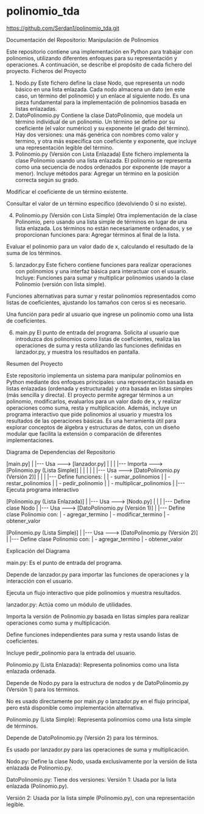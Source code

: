 # polinomio_tda

https://github.com/Serdan1/polinomio_tda.git


Documentación del Repositorio: Manipulación de Polinomios

Este repositorio contiene una implementación en Python para trabajar con polinomios, utilizando diferentes enfoques para su representación y operaciones. A continuación, se describe el propósito de cada fichero del proyecto.
Ficheros del Proyecto
1. Nodo.py
Este fichero define la clase Nodo, que representa un nodo básico en una lista enlazada. Cada nodo almacena un dato (en este caso, un término del polinomio) y un enlace al siguiente nodo. Es una pieza fundamental para la implementación de polinomios basada en listas enlazadas.
2. DatoPolinomio.py
Contiene la clase DatoPolinomio, que modela un término individual de un polinomio. Un término se define por su coeficiente (el valor numérico) y su exponente (el grado del término). Hay dos versiones: una más genérica con nombres como valor y termino, y otra más específica con coeficiente y exponente, que incluye una representación legible del término.
3. Polinomio.py (Versión con Lista Enlazada)
Este fichero implementa la clase Polinomio usando una lista enlazada. El polinomio se representa como una secuencia de nodos ordenados por exponente (de mayor a menor). Incluye métodos para:
Agregar un término en la posición correcta según su grado.

Modificar el coeficiente de un término existente.

Consultar el valor de un término específico (devolviendo 0 si no existe).

4. Polinomio.py (Versión con Lista Simple)
Otra implementación de la clase Polinomio, pero usando una lista simple de términos en lugar de una lista enlazada. Los términos no están necesariamente ordenados, y se proporcionan funciones para:
Agregar términos al final de la lista.

Evaluar el polinomio para un valor dado de x, calculando el resultado de la suma de los términos.

5. lanzador.py
Este fichero contiene funciones para realizar operaciones con polinomios y una interfaz básica para interactuar con el usuario. Incluye:
Funciones para sumar y multiplicar polinomios usando la clase Polinomio (versión con lista simple).

Funciones alternativas para sumar y restar polinomios representados como listas de coeficientes, ajustando los tamaños con ceros si es necesario.

Una función para pedir al usuario que ingrese un polinomio como una lista de coeficientes.

6. main.py
El punto de entrada del programa. Solicita al usuario que introduzca dos polinomios como listas de coeficientes, realiza las operaciones de suma y resta utilizando las funciones definidas en lanzador.py, y muestra los resultados en pantalla.



Resumen del Proyecto

Este repositorio implementa un sistema para manipular polinomios en Python mediante dos enfoques principales: una representación basada en listas enlazadas (ordenada y estructurada) y otra basada en listas simples (más sencilla y directa). El proyecto permite agregar términos a un polinomio, modificarlos, evaluarlos para un valor dado de x, y realizar operaciones como suma, resta y multiplicación. Además, incluye un programa interactivo que pide polinomios al usuario y muestra los resultados de las operaciones básicas. Es una herramienta útil para explorar conceptos de álgebra y estructuras de datos, con un diseño modular que facilita la extensión o comparación de diferentes implementaciones.




Diagrama de Dependencias del Repositorio

[main.py]
   |
   |--- Usa ---> [lanzador.py]
   |              |
   |              |--- Importa ---> [Polinomio.py (Lista Simple)]
   |              |                  |
   |              |                  |--- Usa ---> [DatoPolinomio.py (Versión 2)]
   |              |
   |              |--- Define funciones:
   |              |     - sumar_polinomios
   |              |     - restar_polinomios
   |              |     - pedir_polinomio
   |              |     - multiplicar_polinomios
   |
   |--- Ejecuta programa interactivo

[Polinomio.py (Lista Enlazada)]
   |
   |--- Usa ---> [Nodo.py]
   |              |
   |              |--- Define clase Nodo
   |
   |--- Usa ---> [DatoPolinomio.py (Versión 1)]
   |
   |--- Define clase Polinomio con:
   |     - agregar_termino
   |     - modificar_termino
   |     - obtener_valor

[Polinomio.py (Lista Simple)]
   |
   |--- Usa ---> [DatoPolinomio.py (Versión 2)]
   |
   |--- Define clase Polinomio con:
   |     - agregar_termino
   |     - obtener_valor



Explicación del Diagrama


main.py:
Es el punto de entrada del programa.

Depende de lanzador.py para importar las funciones de operaciones y la interacción con el usuario.

Ejecuta un flujo interactivo que pide polinomios y muestra resultados.


lanzador.py:
Actúa como un módulo de utilidades.

Importa la versión de Polinomio.py basada en listas simples para realizar operaciones como suma y multiplicación.

Define funciones independientes para suma y resta usando listas de coeficientes.

Incluye pedir_polinomio para la entrada del usuario.


Polinomio.py (Lista Enlazada):
Representa polinomios como una lista enlazada ordenada.

Depende de Nodo.py para la estructura de nodos y de DatoPolinomio.py (Versión 1) para los términos.

No es usado directamente por main.py o lanzador.py en el flujo principal, pero está disponible como implementación alternativa.


Polinomio.py (Lista Simple):
Representa polinomios como una lista simple de términos.

Depende de DatoPolinomio.py (Versión 2) para los términos.

Es usado por lanzador.py para las operaciones de suma y multiplicación.


Nodo.py:
Define la clase Nodo, usada exclusivamente por la versión de lista enlazada de Polinomio.py.


DatoPolinomio.py:
    Tiene dos versiones:
Versión 1: Usada por la lista enlazada (Polinomio.py).

Versión 2: Usada por la lista simple (Polinomio.py), con una representación legible.

